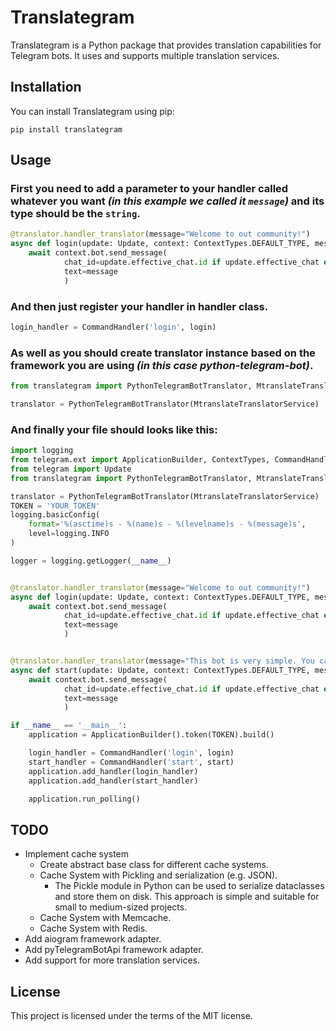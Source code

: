 # Translategram

Translategram is a Python package that provides translation capabilities for Telegram bots. It uses and supports multiple translation services.

## Installation

You can install Translategram using pip:

```
pip install translategram
```

## Usage

### First you need to add a parameter to your handler called whatever you want *(in this example we called it ```message```)* and its type should be the ```string```.
```python
@translator.handler_translator(message="Welcome to out community!")
async def login(update: Update, context: ContextTypes.DEFAULT_TYPE, message: str) -> None:
    await context.bot.send_message(
            chat_id=update.effective_chat.id if update.effective_chat else 0,
            text=message
            )
```

### And then just register your handler in handler class.
```python
login_handler = CommandHandler('login', login)
```

### As well as you should create translator instance based on the framework you are using *(in this case python-telegram-bot)*.

```python
from translategram import PythonTelegramBotTranslator, MtranslateTranslatorService

translator = PythonTelegramBotTranslator(MtranslateTranslatorService)
```

### And finally your file should looks like this:

```python
import logging
from telegram.ext import ApplicationBuilder, ContextTypes, CommandHandler
from telegram import Update
from translategram import PythonTelegramBotTranslator, MtranslateTranslatorService

translator = PythonTelegramBotTranslator(MtranslateTranslatorService)
TOKEN = 'YOUR_TOKEN'
logging.basicConfig(
    format='%(asctime)s - %(name)s - %(levelname)s - %(message)s',
    level=logging.INFO
)

logger = logging.getLogger(__name__)


@translator.handler_translator(message="Welcome to out community!")
async def login(update: Update, context: ContextTypes.DEFAULT_TYPE, message: str) -> None:
    await context.bot.send_message(
            chat_id=update.effective_chat.id if update.effective_chat else 0,
            text=message
            )


@translator.handler_translator(message="This bot is very simple. You can just login with the /login command and that is it!")
async def start(update: Update, context: ContextTypes.DEFAULT_TYPE, message: str) -> None:
    await context.bot.send_message(
            chat_id=update.effective_chat.id if update.effective_chat else 0,
            text=message
            )

if __name__ == '__main__':
    application = ApplicationBuilder().token(TOKEN).build()

    login_handler = CommandHandler('login', login)
    start_handler = CommandHandler('start', start)
    application.add_handler(login_handler)
    application.add_handler(start_handler)

    application.run_polling()

```

## TODO

* Implement cache system
    - Create abstract base class for different cache systems.
    - Cache System with Pickling and serialization (e.g. JSON).
        - The Pickle module in Python can be used to serialize dataclasses and store them on disk. This approach is simple and suitable for small to medium-sized projects.
    - Cache System with Memcache.
    - Cache System with Redis.
* Add aiogram framework adapter.
* Add pyTelegramBotApi framework adapter.
* Add support for more translation services.


## License

This project is licensed under the terms of the MIT license.

